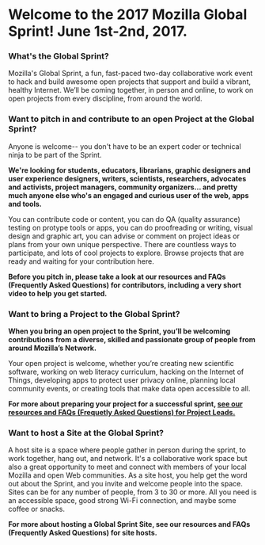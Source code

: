 # Welcome to the 2017 Mozilla Global Sprint! June 1st-2nd, 2017.

### What's the Global Sprint?
Mozilla's Global Sprint, a fun, fast-paced two-day collaborative work event to hack and build awesome open projects that support and build a vibrant, healthy Internet. We’ll be coming together, in person and online, to work on open projects from every discipline, from around the world. 

### Want to pitch in and contribute to an open Project at the Global Sprint?
Anyone is welcome-- you don't have to be an expert coder or technical ninja to be part of the Sprint.

**We're looking for students, educators, librarians, graphic designers and user experience designers, writers, scientists, researchers, advocates and activists, project managers, community organizers... and pretty much anyone else who's an engaged and curious user of the web, apps and tools.**  

You can contribute code or content, you can do QA (quality assurance) testing on protype tools or apps, you can do proofreading or writing, visual design and graphic art, you can advise or comment on project ideas or plans from your own unique perspective. There are countless ways to  participate, and lots of cool projects to explore. Browse projects that are ready and waiting for your contribution here. 


**Before you pitch in, please take a look at our resources and FAQs (Frequently Asked Questions) for contributors, including a very short video to help you get started.**


### Want to bring a Project to the Global Sprint?

**When you bring an open project to the Sprint, you’ll be welcoming contributions from a diverse, skilled and passionate group of people from around Mozilla’s Network.**

Your open project is welcome, whether you’re creating new scientific software, working on web literacy curriculum, hacking on the Internet of Things, developing apps to protect user privacy online, planning local community events, or creating tools that make data open accessible to all. 

**For more about preparing your project for a successful sprint, [see our resources and FAQs (Frequetly Asked Questions) for Project Leads.](https://github.com/mozilla/global-sprint/blob/master/projects.md)**



### Want to host a Site at the Global Sprint?

A host site is a space where people gather in person during the sprint, to work together, hang out, and network. It's a collaborative work space but also a great opportunity to meet and connect with members of your local Mozilla and open Web communities. As a site host, you help get the word out about the Sprint, and you invite and welcome people into the space. Sites can be for any number of people, from 3 to 30 or more. All you need is an accessible space, good strong Wi-Fi connection, and maybe some coffee or snacks. 

**For more about hosting a Global Sprint Site, see our resources and FAQs (Frequently Asked Questions) for site hosts.**


